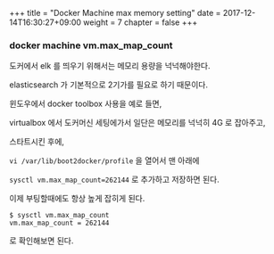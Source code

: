 +++
title = "Docker Machine max memory setting"
date =  2017-12-14T16:30:27+09:00
weight = 7
chapter = false
+++

### docker machine vm.max_map_count

도커에서 elk 를 띄우기 위해서는 메모리 용량을 넉넉해야한다.

elasticsearch 가 기본적으로 2기가를 필요로 하기 때문이다. 

윈도우에서 docker toolbox 사용을 예로 들면, 

virtualbox 에서 도커머신 세팅에가서 일단은 메모리를 넉넉히 4G 로 잡아주고, 

스타트시킨 후에, 

`vi /var/lib/boot2docker/profile` 을 열어서 맨 아래에 

`sysctl vm.max_map_count=262144` 로 추가하고 저장하면 된다. 

이제 부팅할때에도 항상 높게 잡히게 된다. 

```
$ sysctl vm.max_map_count 
vm.max_map_count = 262144
```

로 확인해보면 된다. 
